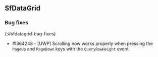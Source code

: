 ## SfDataGrid

### Bug fixes
{:#sfdatagrid-bug-fixes}

* \#I364248 - [UWP] Scrolling now works properly when pressing the `PageUp` and `PageDown` keys with the `QueryRowHeight` event.